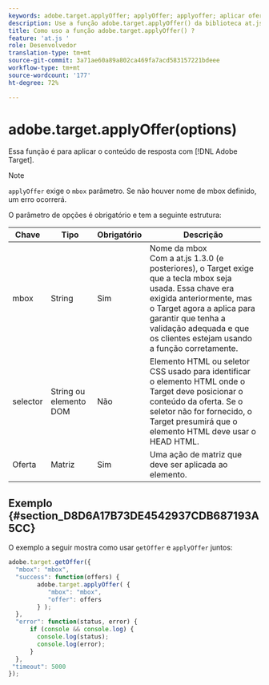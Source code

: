```yaml
---
keywords: adobe.target.applyOffer; applyOffer; applyoffer; aplicar oferta; at.js; funções; função
description: Use a função adobe.target.applyOffer() da biblioteca at.js de JavaScript do Adobe Target para aplicar o conteúdo da resposta.
title: Como uso a função adobe.target.applyOffer() ?
feature: 'at.js '
role: Desenvolvedor
translation-type: tm+mt
source-git-commit: 3a71ae60a89a802ca469fa7acd583157221bdeee
workflow-type: tm+mt
source-wordcount: '177'
ht-degree: 72%

---
```



# adobe.target.applyOffer(options)

Essa função é para aplicar o conteúdo de resposta com [!DNL Adobe Target].

>[!NOTE]
>
>`applyOffer` exige o `mbox` parâmetro. Se não houver nome de mbox definido, um erro ocorrerá.

O parâmetro de opções é obrigatório e tem a seguinte estrutura:

| Chave | Tipo | Obrigatório | Descrição |
|--- |--- |--- |--- |
| mbox | String | Sim | Nome da mbox<br>Com a at.js 1.3.0 (e posteriores), o Target exige que a tecla mbox seja usada. Essa chave era exigida anteriormente, mas o Target agora a aplica para garantir que tenha a validação adequada e que os clientes estejam usando a função corretamente. |
| selector | String   ou elemento DOM | Não | Elemento HTML ou seletor CSS usado para identificar o elemento HTML onde o Target deve posicionar o conteúdo da oferta. Se o seletor não for fornecido, o Target presumirá que o elemento HTML deve usar o HEAD HTML. |
| Oferta | Matriz | Sim | Uma ação de matriz que deve ser aplicada ao elemento. |

## Exemplo {#section_D8D6A17B73DE4542937CDB687193A5CC}

O exemplo a seguir mostra como usar `getOffer` e `applyOffer` juntos:

```javascript
adobe.target.getOffer({   
  "mbox": "mbox",   
  "success": function(offers) {           
        adobe.target.applyOffer( {  
           "mbox": "mbox", 
           "offer": offers  
        } ); 
  },   
  "error": function(status, error) {           
      if (console && console.log) { 
        console.log(status); 
        console.log(error); 
      } 
  }, 
 "timeout": 5000 
}); 
```
